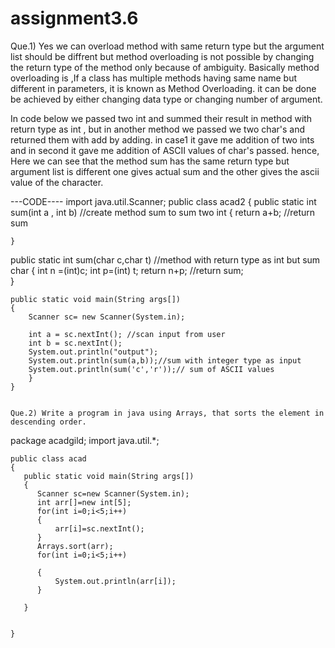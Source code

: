 # assignment3.6
 Que.1)
 Yes we can overload method with same return type but the argument list should be diffrent but 
method overloading is not possible by changing the return type of the method only because of ambiguity.
Basically method overloading is ,If a class has multiple methods having same name but different in parameters, it is known as Method Overloading.
it can be done be achieved by either changing data type or changing number of argument. 

In code below we passed two int and summed their result in method with return type as int , but in another method we passed we
two char's and returned them with add by adding. 
in case1 it gave me addition of two ints and in second it gave me addition of ASCII values of char's passed. hence,
Here we can see that the method sum has the same return type but argument list is different one gives actual sum and 
the other gives the ascii value of the character.

---CODE----
 import java.util.Scanner;
public class acad2 {
	public static int sum(int a , int b) //create method sum to sum two int
    {
        return a+b;  //return sum
         
    }
public static int  sum(char c,char t) //method with return type as int but sum char
    {
    	int n =(int)c;
    	int p=(int) t;
         return n+p;        //return sum;      
    }
	
    public static void main(String args[])
	{
		Scanner sc= new Scanner(System.in);
		
		int a = sc.nextInt(); //scan input from user
		int b = sc.nextInt();
		System.out.println("output");
		System.out.println(sum(a,b));//sum with integer type as input
		System.out.println(sum('c','r'));//	sum of ASCII values
		}
	}
    
    
    Que.2) Write a program in java using Arrays, that sorts the element in descending order.
    
package acadgild;
import java.util.*;

	public class acad
	{
	   public static void main(String args[])
	   {
	      Scanner sc=new Scanner(System.in);
	      int arr[]=new int[5];
	      for(int i=0;i<5;i++)
	      {
	    	  arr[i]=sc.nextInt();
	      }
	      Arrays.sort(arr);
	      for(int i=0;i<5;i++)
	    	  
	      {
	    	  System.out.println(arr[i]);
	      }
	      
	   }
	 
	  
	}

